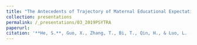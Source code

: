 ```yaml
---
title: "The Antecedents of Trajectory of Maternal Educational Expectations for Their Children"
collection: presentations
permalink: /_presentations/03_2019PSYTRA
paperurl: 
citation: '**He, S.**, Guo, X., Zhang, T., Bi, T., Qin, H., & Luo, L. (2019 July). *The Antecedents of Trajectory of Maternal Educational Expectations for Their Children*. Poster presented at the 2019 International Meeting of the Psychometric Society, Santiago, Chile.'
---
```

